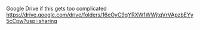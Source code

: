 
Google Drive if this gets too complicated
https://drive.google.com/drive/folders/16eOyC9gYRXW1WWjtqVrVApzbEYy5cCpw?usp=sharing


